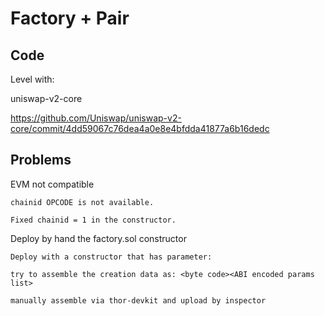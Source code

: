 # Factory + Pair

## Code

Level with:

uniswap-v2-core

https://github.com/Uniswap/uniswap-v2-core/commit/4dd59067c76dea4a0e8e4bfdda41877a6b16dedc

## Problems

EVM not compatible
```
chainid OPCODE is not available.

Fixed chainid = 1 in the constructor.
```

Deploy by hand the factory.sol constructor
```
Deploy with a constructor that has parameter: 

try to assemble the creation data as: <byte code><ABI encoded params list>

manually assemble via thor-devkit and upload by inspector
```
